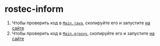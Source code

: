 # rostec-inform
1. Чтобы проверить код в [`Main.java`](Main.java), скопируйте его и запустите [на сайте](https://onecompiler.com/java)
2. Чтобы проверить код в [`Main.groovy`](Main.groovy), скопируйте его и запустите [на сайте](https://onecompiler.com/groovy)
